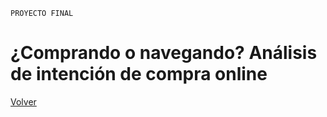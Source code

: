 `PROYECTO FINAL`
# ¿Comprando o navegando? Análisis de intención de compra online


[Volver](./../README.md)
